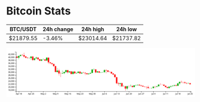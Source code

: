 # Bitcoin Stats

BTC/USDT|24h change|24h high|24h low|
|---|---|---|---|
|$21879.55|-3.46%|$23014.64|$21737.82|

<img src="./chart.svg">
